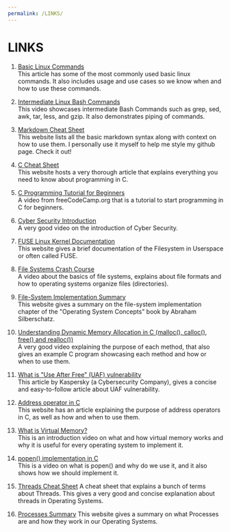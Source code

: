 ```yaml
---
permalink: /LINKS/
---
```


# LINKS

1. [Basic Linux Commands](https://www.hostinger.com/tutorials/linux-commands)<br>
This article has some of the most commonly used basic linux commands.
It also includes usage and use cases so we know when and how to use these commands.

2. [Intermediate Linux Bash Commands](https://www.youtube.com/watch?v=yCTnihfbPCo)<br>
This video showcases intermediate Bash Commands such as grep, sed, awk, tar, less, and gzip.
It also demonstrates piping of commands.

3. [Markdown Cheat Sheet](https://www.markdownguide.org/cheat-sheet/)<br>
This website lists all the basic markdown syntax along with context on how to use them.
I personally use it myself to help me style my github page. Check it out!

4. [C Cheat Sheet](https://developerinsider.co/c-programming-language-cheat-sheet/)<br>
This website hosts a very thorough article that explains everything you need to know about programming in C.

5. [C Programming Tutorial for Beginners](https://www.youtube.com/watch?v=KJgsSFOSQv0)<br>
A video from freeCodeCamp.org that is a tutorial to start programming in C for beginners.

6. [Cyber Security Introduction](https://www.youtube.com/watch?v=aIq44rZntmg)<br>
A very good video on the introduction of Cyber Security.

7. [FUSE Linux Kernel Documentation](https://www.kernel.org/doc/html/latest/filesystems/fuse.html)<br>
This website gives a brief documentation of the Filesystem in Userspace or often called FUSE.

8. [File Systems Crash Course](https://www.youtube.com/watch?v=KN8YgJnShPM)<br>
A video about the basics of file systems, explains about file formats and how to operating systems organize files (directories).

9. [File-System Implementation Summary](https://www.cs.uic.edu/~jbell/CourseNotes/OperatingSystems/12_FileSystemImplementation.html)<br>
This website gives a summary on the file-system implementation chapter of the "Operating System Concepts" book by Abraham Silberschatz.

10. [Understanding Dynamic Memory Allocation in C (malloc(), calloc(), free() and realloc())](https://www.youtube.com/watch?v=xDVC3wKjS64)<br>
A very good video explaining the purpose of each method, that also gives an example C program showcasing each method and how or when to use them.

11. [What is "Use After Free" (UAF) vulnerability](https://encyclopedia.kaspersky.com/glossary/use-after-free/)<br>
This article by Kaspersky (a Cybersecurity Company), gives a concise and easy-to-follow article about UAF vulnerability.

12. [Address operator in C](https://www.educba.com/address-operator-in-c/)<br>
This website has an article explaining the purpose of address operators in C, as well as how and when to use them.

13. [What is Virtual Memory?](https://www.youtube.com/watch?v=qlH4-oHnBb8)<br>
This is an introduction video on what and how virtual memory works and why it is useful for every operating system to implement it.

14. [popen() implementation in C](https://www.youtube.com/watch?v=tEQHRaPAL-o)<br>
This is a video on what is popen() and why do we use it, and it also shows how we should implement it.

15. [Threads Cheat Sheet](https://github.com/okeeffed/cheat-sheets/blob/master/COMP3520-OS/3-Threads.md)
A cheat sheet that explains a bunch of terms about Threads. This gives a very good and concise explanation about threads in Operating Systems.

16. [Processes Summary](https://www.cs.uic.edu/~jbell/CourseNotes/OperatingSystems/3_Processes.html)
This website gives a summary on what Processes are and how they work in our Operating Systems.